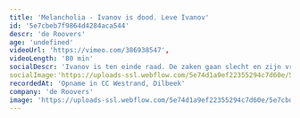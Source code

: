 ```yaml
---
title: 'Melancholia - Ivanov is dood. Leve Ivanov'
id: '5e7cbeb7f9864d4284aca544'
descr: 'de Roovers'
age: 'undefined'
videoUrl: 'https://vimeo.com/386938547',
videoLength: '80 min'
socialDescr: 'Ivanov is ten einde raad. De zaken gaan slecht en zijn vrouw ligt op sterven. Hij isoleert zich van alles en iedereen. Hij laat zijn doodzieke vrouw aan haar lot over en brengt zijn avonden door bij zijn oude vriend Lebjedev. Diens dochter Sasja wordt verliefd op deze antiheld. Met haar ontwapenend enthousiasme probeert ze Ivanov een uitweg te bieden. Maar is er wel verzet mogelijk tegen het onontkoombare? Ivanov is een mens die tracht overeind te blijven in de ratrace van een samenleving in transitie. De Roovers deconstrueren Tsjechovs klassieker en maken er een eigen versie van. '
socialImage:'https://uploads-ssl.webflow.com/5e74d1a9ef22355294c7d60e/5e7cbdde88cc4344ab809faa_deRoovers_Melancholia_StefStessel_web.jpg'
recordedAt: 'Opname in CC Westrand, Dilbeek'
company: 'de Roovers'
image: 'https://uploads-ssl.webflow.com/5e74d1a9ef22355294c7d60e/5e7cbdde88cc4344ab809faa_deRoovers_Melancholia_StefStessel_web.jpg'
---
```

